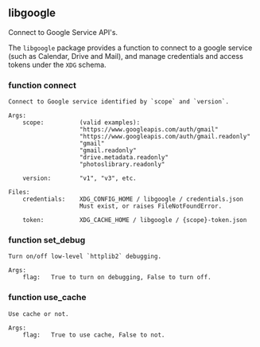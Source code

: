 ## libgoogle

Connect to Google Service API's.

The `libgoogle` package provides a function to connect to a google
service (such as Calendar, Drive and Mail), and manage credentials
and access tokens under the `XDG` schema.


### function connect

    Connect to Google service identified by `scope` and `version`.

    Args:
        scope:          (valid examples):
                        "https://www.googleapis.com/auth/gmail"
                        "https://www.googleapis.com/auth/gmail.readonly"
                        "gmail"
                        "gmail.readonly"
                        "drive.metadata.readonly"
                        "photoslibrary.readonly"

        version:        "v1", "v3", etc.

    Files:
        credentials:    XDG_CONFIG_HOME / libgoogle / credentials.json
                        Must exist, or raises FileNotFoundError.

        token:          XDG_CACHE_HOME / libgoogle / {scope}-token.json


### function set_debug

    Turn on/off low-level `httplib2` debugging.

    Args:
        flag:   True to turn on debugging, False to turn off.


### function use_cache

    Use cache or not.

    Args:
        flag:   True to use cache, False to not.


